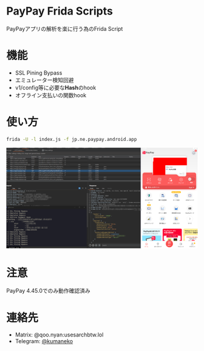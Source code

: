 # PayPay Frida Scripts

PayPayアプリの解析を楽に行う為のFrida Script

# 機能

- SSL Pining Bypass
- エミュレーター検知回避
- v1/config等に必要な**Hash**のhook
- オフライン支払いの関数hook

# 使い方

```bash
frida -U -l index.js -f jp.ne.paypay.android.app
```
![](2024-04-16-14-32-20.png)

# 注意

PayPay 4.45.0でのみ動作確認済み

# 連絡先

- Matrix: @qoo.nyan:usesarchbtw.lol
- Telegram: [@kumaneko](https://t.me/kuma_neko)